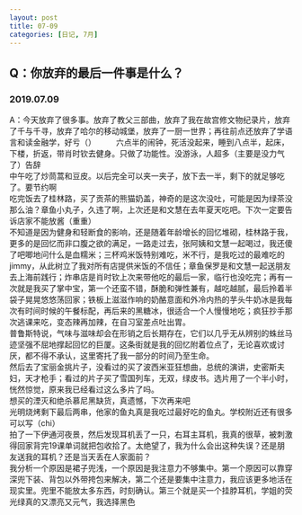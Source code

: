 ```yaml
---
layout: post
title: 07-09
categories: [日记, 7月]
---
```

## Q：你放弃的最后一件事是什么？

### 2019.07.09
A：今天放弃了很多事。放弃了教父三部曲，放弃了我在故宫修文物纪录片，放弃了千与千寻，放弃了哈尔的移动城堡，放弃了一厨一世界；再往前点还放弃了学语言和读金融学，好亏（） 
　　
六点半的闹钟，死活没起来，睡到八点半，起床，下楼，折返，带肖时钦去健身。只做了功能性。没游泳，人超多（主要是没力气了）告辞  
中午吃了炒茼蒿和豆皮。以后完全可以夹一夹子，放下去一半，剩下的就足够吃了。要节约啊  
吃完饭去了桂林路，买了贡茶的熊猫奶盖，神奇的是这次没吐，可能是因为绿茶没那么油？章鱼小丸子，久违了啊，上次还是和文慧在去年夏天吃吧。下次一定要告诉店家不能放酱（重重）  
不知道是因为健身和轻断食的影响，还是随着年龄增长的回忆堆砌，桂林路于我，更多的是回忆而非口腹之欲的满足，一路走过去，张阿姨和文慧一起喝过，我还傻了吧唧地问什么是血糯米；三杯鸡米饭特别难吃，米不行，是我吃过的最难吃的jimmy，从此树立了我对所有店提供米饭的不信任；章鱼保罗是和文慧一起送朋友去上海前践行；炸串店是肖时钦上次来带他吃的最后一家，临行也没吃完；再有一次就是我买了掌中宝，第一个还蛮不错，酥脆和弹性兼有，越吃越腻，最后拎着半袋子晃晃悠悠荡回家；铁板上滋滋作响的奶酪意面和外冷内热的芋头牛奶冰是我每次有时间时候的午餐标配，再后来的黑糖冰，很适合一个人慢慢地吃；疯狂抄手那次逃课来吃，变态辣再加辣，在自习室差点吐出胃。  
普鲁斯特说，气味与滋味却会在形销之后长期存在，它们以几乎无从辨别的蛛丝马迹坚强不屈地撑起回忆的巨厦。这条街就是我的回忆附着位点了，无论喜欢或讨厌，都不得不承认，这里寄托了我一部分的时间乃至生命。  
然后去了宝丽金挑片子，没看过的买了波西米亚狂想曲，总统的演讲，史密斯夫妇，天才枪手；看过的片子买了雪国列车，无双，绿皮书。选片用了一个半小时，恍然惊觉，原来我已经看过这么多片了吗。  
想买的湮灭和绝杀慕尼黑缺货，真遗憾，下次再来吧  
光明烧烤剩下最后两串，他家的鱼丸真是我吃过最好吃的鱼丸。学校附近还有很多可以写（chi）  
拍了一下伊通河夜景，然后发现耳机丢了一只，右耳主耳机，我真的很草，被刺激得回家背完19课单词就把包收拾了。太绝望了，我为什么会出这种失误？还是朋友送我的耳机？还是当天丢在人家面前？  
我分析一个原因是裙子兜浅，一个原因是我注意力不够集中。第一个原因可以靠穿深兜下装、背包以外带挎包来解决，第二个还是要集中注意力，我应该更多地活在现实里。兜里不能放太多东西，时刻确认。第三个就是买一个挂脖耳机，学姐的荧光绿真的又漂亮又元气，我选择黑色  
